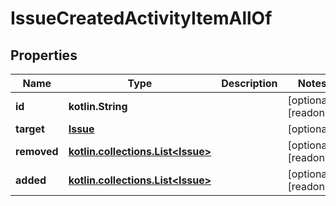 
# IssueCreatedActivityItemAllOf

## Properties
Name | Type | Description | Notes
------------ | ------------- | ------------- | -------------
**id** | **kotlin.String** |  |  [optional] [readonly]
**target** | [**Issue**](Issue.md) |  |  [optional]
**removed** | [**kotlin.collections.List&lt;Issue&gt;**](Issue.md) |  |  [optional] [readonly]
**added** | [**kotlin.collections.List&lt;Issue&gt;**](Issue.md) |  |  [optional] [readonly]



